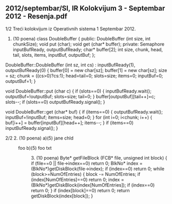 2012/septembar/SI, IR Kolokvijum 3 - Septembar 2012 - Resenja.pdf
--------------------------------------------------------------------------------


1/2
Treći kolokvijum iz Operativnih sistema 1
Septembar 2012.
1. (10 poena)
class DoubleBuffer {
public:
  DoubleBuffer (int size, int chunkSize);
  void put (char);
  void get (char* buffer);
private:
  Semaphore inputBufReady, outputBufReady;
  char* buffer[2];
  int size, chunk, head, tail, slots, items, inputBuf, outputBuf;
};

DoubleBuffer::DoubleBuffer (int sz, int cs)
  : inputBufReady(1), outputBufReady(0) {
  buffer[0] = new char[sz];
  buffer[1] = new char[sz];
  size = sz;
  chunk = ((cs>0)?cs:1);
  head=tail=0;
  slots=size; items=0;
  inputBuf=0; outputBuf=1;
}

void DoubleBuffer::put (char c) {
  if (slots==0) {
    inputBufReady.wait();
    outputBuf=!outputBuf;
    slots=size;
    tail=0;
  }
  buffer[outputBuf][tail++]=c;
  slots--;
  if (slots==0)
    outputBufReady.signal();
}

void DoubleBuffer::get (char* buf) {
  if (items==0) {
    outputBufReady.wait();
    inputBuf=!inputBuf;
    items=size;
    head=0;
  }
  for (int i=0; i<chunk; i++) {
    buf[i++] = buffer[inputBuf][head++];
    items--;
  }
  if (items==0)
    inputBufReady.signal();
}

2/2
2. (10 poena)
a)(5)
jane    <file>
chld    <dir>
foo     <file>
b)(5)
foo     <file>
txt     <dir>
3. (10 poena)
Byte* getFileBlock (FCB* file, unsigned int block) {
  if (file==0 || file->index==0) return 0;
  BlkNo* index = (BlkNo*)getDiskBlock(file->index);
  if (index==0) return 0;
  while (block>=NumOfEntries) {
    block -= NumOfEntries;
    if (index[NumOfEntries]==0) return 0;
    index = (BlkNo*)getDiskBlock(index[NumOfEntries]);
    if (index==0) return 0;
  }
  if (index[block]==0) return 0;
  return getDiskBlock(index[block]);
}
